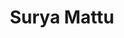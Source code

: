 ---
title: Surya Mattu
affiliation:
- class: Spring 2015
  role: Teacher
twitter: suryamattu
github: samatt
website: http://www.suryamattu.com
place: Brooklyn, NY
---